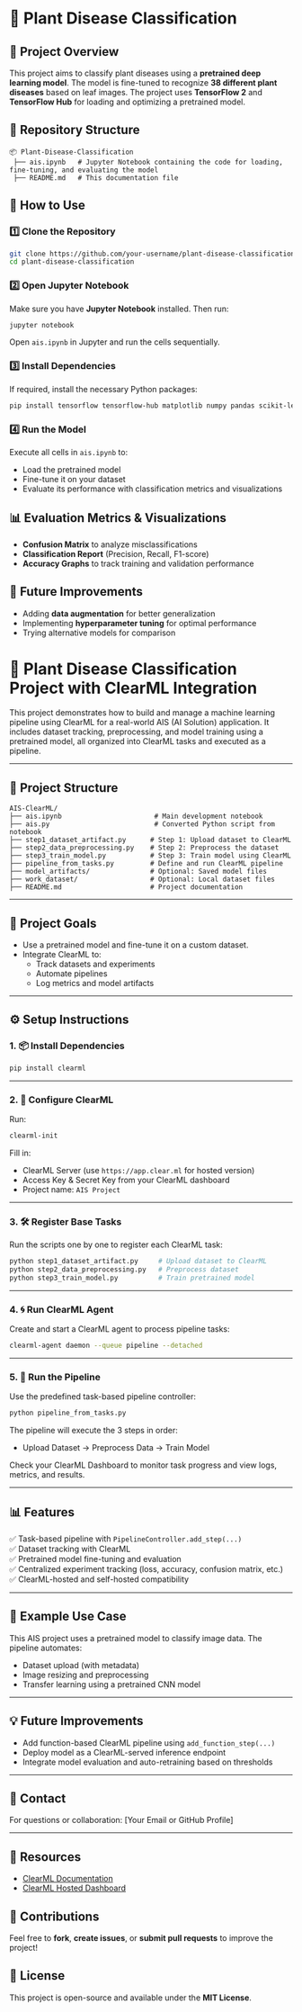 # 🌿 Plant Disease Classification

## 📌 Project Overview
This project aims to classify plant diseases using a **pretrained deep learning model**. The model is fine-tuned to recognize **38 different plant diseases** based on leaf images. The project uses **TensorFlow 2** and **TensorFlow Hub** for loading and optimizing a pretrained model.

## 📂 Repository Structure
```
📦 Plant-Disease-Classification
 ├── ais.ipynb   # Jupyter Notebook containing the code for loading, fine-tuning, and evaluating the model
 ├── README.md   # This documentation file
```

## 🚀 How to Use
### 1️⃣ Clone the Repository
```bash
git clone https://github.com/your-username/plant-disease-classification.git
cd plant-disease-classification
```

### 2️⃣ Open Jupyter Notebook
Make sure you have **Jupyter Notebook** installed. Then run:
```bash
jupyter notebook
```
Open `ais.ipynb` in Jupyter and run the cells sequentially.

### 3️⃣ Install Dependencies
If required, install the necessary Python packages:
```bash
pip install tensorflow tensorflow-hub matplotlib numpy pandas scikit-learn
```

### 4️⃣ Run the Model
Execute all cells in `ais.ipynb` to:
- Load the pretrained model
- Fine-tune it on your dataset
- Evaluate its performance with classification metrics and visualizations

## 📊 Evaluation Metrics & Visualizations
- **Confusion Matrix** to analyze misclassifications
- **Classification Report** (Precision, Recall, F1-score)
- **Accuracy Graphs** to track training and validation performance

## 🔹 Future Improvements
- Adding **data augmentation** for better generalization
- Implementing **hyperparameter tuning** for optimal performance
- Trying alternative models for comparison


# 🧠 Plant Disease Classification Project with ClearML Integration

This project demonstrates how to build and manage a machine learning pipeline using ClearML for a real-world AIS (AI Solution) application. It includes dataset tracking, preprocessing, and model training using a pretrained model, all organized into ClearML tasks and executed as a pipeline.

---

## 📁 Project Structure

```
AIS-ClearML/
├── ais.ipynb                       # Main development notebook
├── ais.py                          # Converted Python script from notebook
├── step1_dataset_artifact.py      # Step 1: Upload dataset to ClearML
├── step2_data_preprocessing.py    # Step 2: Preprocess the dataset
├── step3_train_model.py           # Step 3: Train model using ClearML
├── pipeline_from_tasks.py         # Define and run ClearML pipeline
├── model_artifacts/               # Optional: Saved model files
├── work_dataset/                  # Optional: Local dataset files
├── README.md                      # Project documentation
```

---

## 🚀 Project Goals

- Use a pretrained model and fine-tune it on a custom dataset.
- Integrate ClearML to:
  - Track datasets and experiments
  - Automate pipelines
  - Log metrics and model artifacts

---

## ⚙️ Setup Instructions

### 1. 📦 Install Dependencies

```bash
pip install clearml
```

---

### 2. 🔑 Configure ClearML

Run:

```bash
clearml-init
```

Fill in:

- ClearML Server (use `https://app.clear.ml` for hosted version)
- Access Key & Secret Key from your ClearML dashboard
- Project name: `AIS Project`

---

### 3. 🛠 Register Base Tasks

Run the scripts one by one to register each ClearML task:

```bash
python step1_dataset_artifact.py     # Upload dataset to ClearML
python step2_data_preprocessing.py   # Preprocess dataset
python step3_train_model.py          # Train pretrained model
```

---

### 4. 🌀 Run ClearML Agent

Create and start a ClearML agent to process pipeline tasks:

```bash
clearml-agent daemon --queue pipeline --detached
```

---

### 5. 🧪 Run the Pipeline

Use the predefined task-based pipeline controller:

```bash
python pipeline_from_tasks.py
```

The pipeline will execute the 3 steps in order:
- Upload Dataset → Preprocess Data → Train Model

Check your ClearML Dashboard to monitor task progress and view logs, metrics, and results.

---

## 📊 Features

✅ Task-based pipeline with `PipelineController.add_step(...)`  
✅ Dataset tracking with ClearML  
✅ Pretrained model fine-tuning and evaluation  
✅ Centralized experiment tracking (loss, accuracy, confusion matrix, etc.)  
✅ ClearML-hosted and self-hosted compatibility

---

## 🧪 Example Use Case

This AIS project uses a pretrained model to classify image data. The pipeline automates:
- Dataset upload (with metadata)
- Image resizing and preprocessing
- Transfer learning using a pretrained CNN model

---

## 💡 Future Improvements

- Add function-based ClearML pipeline using `add_function_step(...)`
- Deploy model as a ClearML-served inference endpoint
- Integrate model evaluation and auto-retraining based on thresholds

---

## 📧 Contact

For questions or collaboration: [Your Email or GitHub Profile]

---

## 🔗 Resources

- [ClearML Documentation](https://clear.ml/docs/)
- [ClearML Hosted Dashboard](https://app.clear.ml)



## 🤝 Contributions
Feel free to **fork**, **create issues**, or **submit pull requests** to improve the project!

## 📜 License
This project is open-source and available under the **MIT License**.

